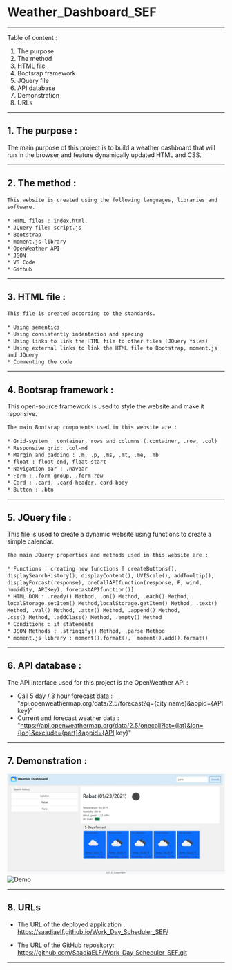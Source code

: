 # Weather_Dashboard_SEF
-----------------------------------------------------------------------------------------------------------------------
Table of content :

1. The purpose
2. The method
3. HTML file
4. Bootsrap framework
5. JQuery file
6. API database
7. Demonstration
8. URLs 

-----------------------------------------------------------------------------------------------------------------------

## 1. The purpose :

The main purpose of this project is  to build a weather dashboard that will run in the browser and feature dynamically updated HTML and CSS.

-----------------------------------------------------------------------------------------------------------------------

## 2. The method : 

    This website is created using the following languages, libraries and software.

    * HTML files : index.html.
    * JQuery file: script.js
    * Bootstrap
    * moment.js library
    * OpenWeather API
    * JSON
    * VS Code
    * Github
   

-----------------------------------------------------------------------------------------------------------------------

## 3. HTML file : 
    
    This file is created according to the standards.

    * Using sementics
    * Using consistently indentation and spacing
    * Using links to link the HTML file to other files (JQuery files)
    * Using external links to link the HTML file to Bootstrap, moment.js and JQuery
    * Commenting the code

-----------------------------------------------------------------------------------------------------------------------


## 4. Bootsrap framework : 

This open-source framework is used to style the website and make it reponsive. 

    The main Bootsrap components used in this website are :

    * Grid-system : container, rows and columns (.container, .row, .col)
    * Responsive grid: .col-md
    * Margin and padding : .m, .p, .ms, .mt, .me, .mb
    * float : float-end, float-start
    * Navigation bar : .navbar
    * Form : .form-group, .form-row
    * Card : .card, .card-header, card-body
    * Button : .btn

-----------------------------------------------------------------------------------------------------------------------

## 5. JQuery file : 

This file is used to create a dynamic website using functions to create a simple calendar.

    The main JQuery properties and methods used in this website are :
    
    * Functions : creating new functions [ createButtons(), displaySearchHistory(), displayContent(), UVIScale(), addTooltip(), displayForcast(response), oneCallAPIfunction(response, F, wind, humidity, APIKey), forecastAPIfunction()]
    * HTML DOM : .ready() Method, .on() Method, .each() Method, localStorage.setItem() Method,localStorage.getItem() Method, .text() Method, .val() Method, .attr() Method, .append() Method,
    .css() Method, .addClass() Method, .empty() Method
    * Conditions : if statements
    * JSON Methods : .stringify() Method, .parse Method
    * moment.js library : moment().format(),  moment().add().format()

-----------------------------------------------------------------------------------------------------------------------

## 6. API database : 

The API interface used for this project is the OpenWeather API : 

* Call 5 day / 3 hour forecast data : "api.openweathermap.org/data/2.5/forecast?q={city name}&appid={API key}"
* Current and forecast weather data : "https://api.openweathermap.org/data/2.5/onecall?lat={lat}&lon={lon}&exclude={part}&appid={API key}"

-----------------------------------------------------------------------------------------------------------------------
## 7. Demonstration :
![Screenshot01](./Assets/Screenshot01.JPG)
![Demo](./Assets/Demo.gif)

-----------------------------------------------------------------------------------------------------------------------

## 8. URLs

* The URL of the deployed application : https://saadiaelf.github.io/Work_Day_Scheduler_SEF/

* The URL of the GitHub repository: https://github.com/SaadiaELF/Work_Day_Scheduler_SEF.git

-----------------------------------------------------------------------------------------------------------------------
